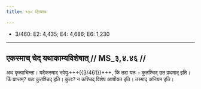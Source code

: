 ```yaml
---
title: १३० टिप्पण्यः

---
```

- 3/460: E2: 4,435; E4: 4,686; E6: 1,230

____________________________________________


## एकस्माच् चेद् यथाकाम्यविशेषात् // MS_३,४.४६ //

अथ कृत्वाचिन्ता। यदैकस्माद् भवेयुः+++({3/461})+++, किं तदा यतः - कुतश्चिद् उत प्रथमाद् इति। किं प्राप्तम्? यतः कुतश्चिद् इति। कुतः? न कश्चिद् विशेष आश्रीयत इति। तस्माद् अनियम इति।

